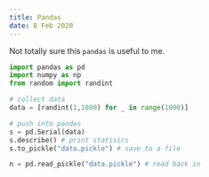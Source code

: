 ```yaml
---
title: Pandas
date: 8 Feb 2020
---
```


Not totally sure this `pandas` is useful to me.

```python
import pandas as pd
import numpy as np
from random import randint

# collect data
data = [randint(1,1000) for _ in range(1000)]

# push into pandas
s = pd.Serial(data)
s.describe() # print statisics
s.to_pickle("data.pickle") # save to a file

n = pd.read_pickle("data.pickle") # read back in
```


